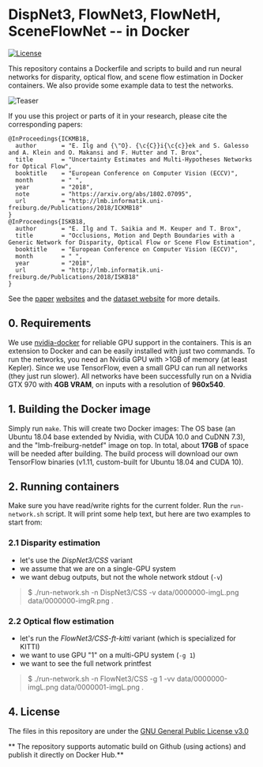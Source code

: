 # DispNet3, FlowNet3, FlowNetH, SceneFlowNet -- in Docker

[![License](https://img.shields.io/badge/license-GPLv3-blue.svg)](LICENSE)

This repository contains a Dockerfile and scripts to build and run neural networks for disparity, optical flow, and scene flow estimation in Docker containers. We also provide some example data to test the networks. 

![Teaser](data/teaser.png)

If you use this project or parts of it in your research, please cite the corresponding papers:

    @InProceedings{ICKMB18,
      author       = "E. Ilg and {\"O}. {\c{C}}i{\c{c}}ek and S. Galesso and A. Klein and O. Makansi and F. Hutter and T. Brox",
      title        = "Uncertainty Estimates and Multi-Hypotheses Networks for Optical Flow",
      booktitle    = "European Conference on Computer Vision (ECCV)",
      month        = " ",
      year         = "2018",
      note         = "https://arxiv.org/abs/1802.07095",
      url          = "http://lmb.informatik.uni-freiburg.de/Publications/2018/ICKMB18"
    }
    @InProceedings{ISKB18,
      author       = "E. Ilg and T. Saikia and M. Keuper and T. Brox",
      title        = "Occlusions, Motion and Depth Boundaries with a Generic Network for Disparity, Optical Flow or Scene Flow Estimation",
      booktitle    = "European Conference on Computer Vision (ECCV)",
      month        = " ",
      year         = "2018",
      url          = "http://lmb.informatik.uni-freiburg.de/Publications/2018/ISKB18"
    }

See the [paper](http://lmb.informatik.uni-freiburg.de/Publications/2018/ICKMB18) [websites](http://lmb.informatik.uni-freiburg.de/Publications/2018/ISKB18) and the [dataset website](https://lmb.informatik.uni-freiburg.de/resources/datasets/SceneFlowDatasets.en.html) for more details.

## 0. Requirements

We use [nvidia-docker](https://github.com/NVIDIA/nvidia-docker#quick-start) for reliable GPU support in the containers. This is an extension to Docker and can be easily installed with just two commands.
To run the networks, you need an Nvidia GPU with >1GB of memory (at least Kepler).
Since we use TensorFlow, even a small GPU can run all networks (they just run slower). All networks have been successfully run on a Nvidia GTX 970 with **4GB VRAM**, on inputs with a resolution of **960x540**.


## 1. Building the Docker image

Simply run `make`. This will create two Docker images: The OS base (an Ubuntu 18.04 base extended by Nvidia, with CUDA 10.0 and CuDNN 7.3), and the "lmb-freiburg-netdef" image on top. In total, about **17GB** of space will be needed after building. The build process will download our own TensorFlow binaries (v1.11, custom-built for Ubuntu 18.04 and CUDA 10).


## 2. Running containers

Make sure you have read/write rights for the current folder. Run the `run-network.sh` script. It will print some help text, but here are two examples to start from:


### 2.1 Disparity estimation
- let's use the *DispNet3/CSS* variant
- we assume that we are on a single-GPU system
- we want debug outputs, but not the whole network stdout (`-v`)

> $ ./run-network.sh -n DispNet3/CSS -v data/0000000-imgL.png data/0000000-imgR.png .


### 2.2 Optical flow estimation
- let's run the *FlowNet3/CSS-ft-kitti* variant (which is specialized for KITTI)
- we want to use GPU "1" on a multi-GPU system (`-g 1`)
- we want to see the full network printfest

> $ ./run-network.sh -n FlowNet3/CSS -g 1 -vv data/0000000-imgL.png data/0000001-imgL.png .


## 4. License
The files in this repository are under the [GNU General Public License v3.0](LICENSE)

** The repository supports automatic build on Github (using actions) and publish it directly on Docker Hub.**
